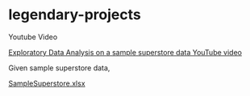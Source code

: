 # legendary-projects

Youtube Video

[Exploratory Data Analysis on a sample superstore data YouTube video](https://youtu.be/vDTZMXhqGgE) 


Given sample superstore data,

[SampleSuperstore.xlsx](https://github.com/datasciencebeeejin/legendary-projects/files/6655660/SampleSuperstore.xlsx)
